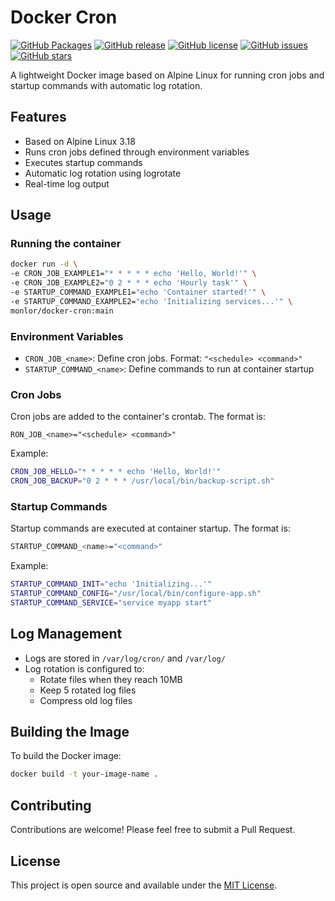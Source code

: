 # Docker Cron

[![GitHub Packages](https://img.shields.io/badge/GitHub%20Packages-docker--cron-blue?logo=github)](https://github.com/monlor/docker-cron/pkgs/container/docker-cron)
[![GitHub release](https://img.shields.io/github/release/monlor/docker-cron.svg)](https://github.com/monlor/docker-cron/releases)
[![GitHub license](https://img.shields.io/github/license/monlor/docker-cron.svg)](https://github.com/monlor/docker-cron/blob/main/LICENSE)
[![GitHub issues](https://img.shields.io/github/issues/monlor/docker-cron.svg)](https://github.com/monlor/docker-cron/issues)
[![GitHub stars](https://img.shields.io/github/stars/monlor/docker-cron.svg)](https://github.com/monlor/docker-cron/stargazers)

A lightweight Docker image based on Alpine Linux for running cron jobs and startup commands with automatic log rotation.

## Features

- Based on Alpine Linux 3.18
- Runs cron jobs defined through environment variables
- Executes startup commands
- Automatic log rotation using logrotate
- Real-time log output

## Usage

### Running the container

```bash
docker run -d \
-e CRON_JOB_EXAMPLE1="* * * * * echo 'Hello, World!'" \
-e CRON_JOB_EXAMPLE2="0 2 * * * echo 'Hourly task'" \
-e STARTUP_COMMAND_EXAMPLE1="echo 'Container started!'" \
-e STARTUP_COMMAND_EXAMPLE2="echo 'Initializing services...'" \
monlor/docker-cron:main
```

### Environment Variables

- `CRON_JOB_<name>`: Define cron jobs. Format: `"<schedule> <command>"`
- `STARTUP_COMMAND_<name>`: Define commands to run at container startup

### Cron Jobs

Cron jobs are added to the container's crontab. The format is:

```
RON_JOB_<name>="<schedule> <command>"
```

Example:

```bash
CRON_JOB_HELLO="* * * * * echo 'Hello, World!'"
CRON_JOB_BACKUP="0 2 * * * /usr/local/bin/backup-script.sh"
```

### Startup Commands

Startup commands are executed at container startup. The format is:

```bash
STARTUP_COMMAND_<name>="<command>"
```

Example:

```bash
STARTUP_COMMAND_INIT="echo 'Initializing...'"
STARTUP_COMMAND_CONFIG="/usr/local/bin/configure-app.sh"
STARTUP_COMMAND_SERVICE="service myapp start"
```

## Log Management

- Logs are stored in `/var/log/cron/` and `/var/log/`
- Log rotation is configured to:
  - Rotate files when they reach 10MB
  - Keep 5 rotated log files
  - Compress old log files

## Building the Image

To build the Docker image:

```bash
docker build -t your-image-name .
```

## Contributing

Contributions are welcome! Please feel free to submit a Pull Request.

## License

This project is open source and available under the [MIT License](LICENSE).